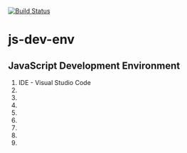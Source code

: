[![Build Status](https://travis-ci.org/jaCod3r/js-dev-env.svg?branch=master)](https://travis-ci.org/jaCod3r/js-dev-env)

# js-dev-env
## JavaScript Development Environment 

1. IDE - Visual Studio Code
2.  
3. 
4. 
5.
6.
7.
8.
9.
